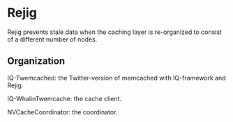 # Rejig
Rejig prevents stale data when the caching layer is re-organized to consist of a different number of nodes.

## Organization
IQ-Twemcached: the Twitter-version of memcached with IQ-framework and Rejig. 

IQ-WhalinTwemcache: the cache client. 

NVCacheCoordinator: the coordinator.
